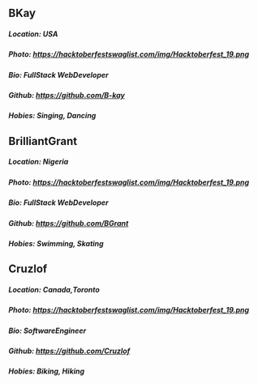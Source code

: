 ## BKay
##### Location: USA
##### Photo: https://hacktoberfestswaglist.com/img/Hacktoberfest_19.png
##### Bio: FullStack WebDeveloper
##### Github: https://github.com/B-kay
#####  Hobies: Singing, Dancing


## BrilliantGrant
##### Location: Nigeria
##### Photo: https://hacktoberfestswaglist.com/img/Hacktoberfest_19.png
##### Bio: FullStack WebDeveloper
##### Github: https://github.com/BGrant
##### Hobies: Swimming, Skating



## Cruzlof
##### Location: Canada,Toronto
##### Photo: https://hacktoberfestswaglist.com/img/Hacktoberfest_19.png
##### Bio: SoftwareEngineer
##### Github: https://github.com/Cruzlof
##### Hobies: Biking, Hiking
